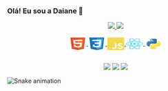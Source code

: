 ### Olá! Eu sou a Daiane 👋

<div align="center">
  <a href="https://github.com/daianess">
  <img height="150em" src="https://github-readme-stats.vercel.app/api?username=daianess&show_icons=true&theme=buefy&include_all_commits=true&count_private=true"/>
  <img height="150em" src="https://github-readme-stats.vercel.app/api/top-langs/?username=daianess&layout=compact&langs_count=7&theme=buefy"/>
</div>
  
  <div align="center" style="display: inline_block"><br>
    <img align="center" alt="Rafa-HTML" height="30" width="40" src="https://raw.githubusercontent.com/devicons/devicon/master/icons/html5/html5-original.svg">
    <img align="center" alt="Rafa-CSS" height="30" width="40" src="https://raw.githubusercontent.com/devicons/devicon/master/icons/css3/css3-original.svg">
    <img align="center" alt="Rafa-Js" height="30" width="40" src="https://raw.githubusercontent.com/devicons/devicon/master/icons/javascript/javascript-plain.svg">
    <img align="center" alt="Rafa-React" height="30" width="40" src="https://raw.githubusercontent.com/devicons/devicon/master/icons/react/react-original.svg">
    <img align="center" alt="Rafa-Python" height="30" width="40" src="https://raw.githubusercontent.com/devicons/devicon/master/icons/python/python-original.svg">
</div>
  
  ##
  
  <div align="center">
  <a href="https://instagram.com/habitante96" target="_blank"><img src="https://img.shields.io/badge/-Instagram-%23E4405F?style=for-the-badge&logo=instagram&logoColor=white" target="_blank"></a>
  <a href = "mailto:daianesadm@gmail.com"><img src="https://img.shields.io/badge/-Gmail-%23333?style=for-the-badge&logo=gmail&logoColor=white" target="_blank"></a>
  <a href="https://www.linkedin.com/in/daiane-silva-55074012b" target="_blank"><img src="https://img.shields.io/badge/-LinkedIn-%230077B5?style=for-the-badge&logo=linkedin&logoColor=white" target="_blank"></a> 
  </div>
  
  ![Snake animation](https://github.com/daianess/daianess/blob/output/github-contribution-grid-snake.svg)

